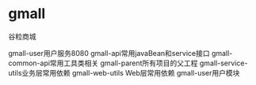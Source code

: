 # gmall
谷粒商城

gmall-user用户服务8080
gmall-api常用javaBean和service接口
gmall-common-api常用工具类相关
gmall-parent所有项目的父工程
gmall-service-utils业务层常用依赖
gmall-web-utils Web层常用依赖
gmall-user用户模块